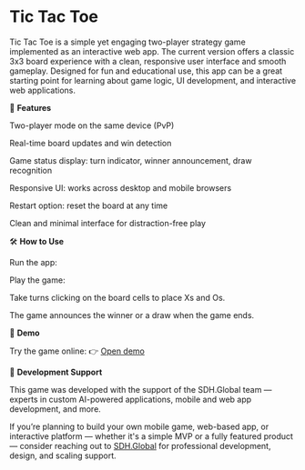 # **Tic Tac Toe**
 
Tic Tac Toe is a simple yet engaging two-player strategy game implemented as an interactive web app. The current version offers a classic 3x3 board experience with a clean, responsive user interface and smooth gameplay. Designed for fun and educational use, this app can be a great starting point for learning about game logic, UI development, and interactive web applications.

🧠  **Features**

Two-player mode on the same device (PvP)


Real-time board updates and win detection


Game status display: turn indicator, winner announcement, draw recognition


Responsive UI: works across desktop and mobile browsers


Restart option: reset the board at any time


Clean and minimal interface for distraction-free play



🛠️  **How to Use**

Run the app:


Play the game:


Take turns clicking on the board cells to place Xs and Os.


The game announces the winner or a draw when the game ends.


🧪  **Demo**

Try the game online:
 👉 [Open demo](https://qristsargsyan.github.io/Tik-Tak-Toe/) 
 




🤝  **Development Support**

This game was developed with the support of the SDH.Global team — experts in custom AI-powered applications, mobile and web app development, and more.

If you’re planning to build your own mobile game, web-based app, or interactive platform — whether it's a simple MVP or a fully featured product — consider reaching out to [SDH.Global](https://sdh.global/) for professional development, design, and scaling support.
